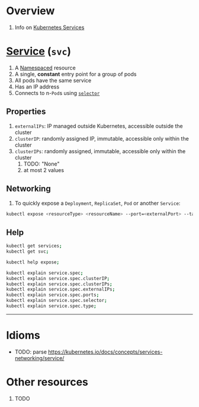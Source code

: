 # Overview
1. Info on [Kubernetes Services](https://kubernetes.io/docs/concepts/services-networking/service/)


# [Service](https://kubernetes.io/docs/concepts/services-networking/service/) (`svc`)
1. A [Namespaced](https://kubernetes.io/docs/concepts/overview/working-with-objects/namespaces/) resource
1. A single, **constant** entry point for a group of pods
1. All pods have the same service
1. Has an IP address
1. Connects to n-`Pod`s using [`selector`](https://kubernetes.io/docs/concepts/overview/working-with-objects/labels/)


## Properties
1. `externalIPs`: IP managed outside Kubernetes, accessible outside the cluster
1. `clusterIP`: randomly assigned IP, immutable, accessible only within the cluster
1. `clusterIPs`: randomly assigned, immutable, accessible only within the cluster
    1. TODO: "None"
    1. at most 2 values


## Networking
1. To quickly expose a `Deployment`, `ReplicaSet`, `Pod` or another `Service`:
```sh
kubectl expose <resourceType> <resourceName> --port=<externalPort> --target-port=<portInContainer>
```


## Help
```sh
kubectl get services;
kubectl get svc;

kubectl help expose;

kubectl explain service.spec;
kubectl explain service.spec.clusterIP;
kubectl explain service.spec.clusterIPs;
kubectl explain service.spec.externalIPs;
kubectl explain service.spec.ports;
kubectl explain service.spec.selector;
kubectl explain service.spec.type;
```

--------
# Idioms


- TODO: parse https://kubernetes.io/docs/concepts/services-networking/service/


# Other resources
1. TODO
